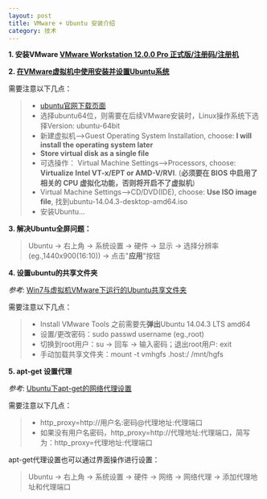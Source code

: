 ```yaml
---
layout: post
title: VMware + Ubuntu 安装介绍
category: 技术
---
```


**1. 安装VMware [VMware Workstation 12.0.0 Pro 正式版/注册码/注册机](http://www.52pojie.cn/forum.php?mod=viewthread&tid=405618&page=1 "VMware")**

**2. [在VMware虚拟机中使用安装并设置Ubuntu系统](http://jingyan.baidu.com/article/14bd256e0ca52ebb6d26129c.html "Ubuntu")**

需要注意以下几点：
> * [ubuntu官网下载页面](http://www.ubuntu.com/download/desktop "ubuntu")
> * 选择ubuntu64位，则需要在后续VMware安装时，Linux操作系统下选择Version: ubuntu-64bit
> * 新建虚拟机-->Guest Operating System Installation,  choose: **I will install the operating system later**
> * **Store virtual disk as a single file**
> * 可选操作： Virtual Machine Settings-->Processors, choose: **Virtualize Intel VT-x/EPT or AMD-V/RVI**. (**必须要在 BIOS 中启用了相关的 CPU 虚拟化功能，否则将开启不了虚拟机**)
> * Virtual Machine Settings-->CD/DVD(IDE), choose: **Use ISO image file**, 找到ubuntu-14.04.3-desktop-amd64.iso
> * 安装Ubuntu...

**3. 解决Ubuntu全屏问题：**

> Ubuntu -> 右上角 -> 系统设置 -> 硬件 -> 显示 -> 选择分辨率(eg.,1440x900(16:10)) -> 点击"**应用**"按钮

**4. 设置ubuntu的共享文件夹**

*参考*: [Win7与虚拟机VMware下运行的Ubuntu共享文件夹](http://blog.csdn.net/gaojinshan/article/details/9231853 "setting shared folder")

需要注意以下几点：
> * Install VMware Tools 之前需要先**弹出**Ubuntu 14.04.3 LTS amd64
> * 设置/更改密码：sudo passwd username (eg.,root)
> * 切换到root用户：su -> 回车 -> 输入密码；退出root用户: exit
> * 手动加载共享文件夹：mount -t vmhgfs .host:/ /mnt/hgfs


**5. apt-get 设置代理**

*参考*: [Ubuntu下apt-get的网络代理设置 ](http://blog.sina.com.cn/s/blog_002e20310101eai2.html "proxy")

需要注意以下几点：
> * http_proxy=http://用户名:密码@代理地址:代理端口
> * 如果没有用户名密码，http_proxy=http://代理地址:代理端口，简写为：http_proxy=代理地址:代理端口

apt-get代理设置也可以通过界面操作进行设置：

> Ubuntu -> 右上角 -> 系统设置 -> 硬件 -> 网络 -> 网络代理 -> 添加代理地址和代理端口
